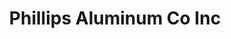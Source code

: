 ---
title: "Phillips Aluminum Co Inc"
url: /shelby/phillips-aluminum-co-inc/
shop: Autowerkstatt
---